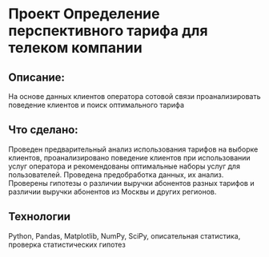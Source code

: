 # Проект Определение перспективного тарифа для телеком компании

## Описание: 

На основе данных клиентов оператора сотовой связи проанализировать поведение клиентов и поиск оптимального тарифа

## Что сделано:

Проведен предварительный анализ использования тарифов на выборке клиентов,
проанализировано поведение клиентов при использовании услуг оператора и
рекомендованы оптимальные наборы услуг для пользователей. Проведена предобработка
данных, их анализ. Проверены гипотезы о различии выручки абонентов разных тарифов и
различии выручки абонентов из Москвы и других регионов.

## Технологии

Python, Pandas, Matplotlib, NumPy, SciPy, описательная статистика,
проверка статистических гипотез

